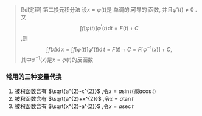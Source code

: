 



> [!dl定理] 第二换元积分法
> 设$x=\varphi(t)$是 单调的,可导的 函数, 并且$\varphi '(t)\neq 0$ . 又
> $$\int f[\varphi(t)]\varphi^{\prime}(t)\mathrm{d}t=F(t)+C$$
> ,则
> $$\int f(x)\operatorname{d}x=\int f[\varphi(t)]\varphi'(t)\operatorname{d}t=F(t)+C=F[\varphi^{-1}(x)]+C,$$
> 其中$\varphi^{-1}(x)$是$x=\varphi(t)$的反函数

### 常用的三种变量代换
1. 被积函数含有 $\sqrt{a^{2}-x^{2}}$ ,令$x=a\sin t(或 a\cos t)$ 
2. 被积函数含有 $\sqrt{a^{2}+x^{2}}$ ,令$x=a\tan t$ 
3. 被积函数含有 $\sqrt{x^{2}-a^{2}}$ ,令$x=a\sec t$ 



